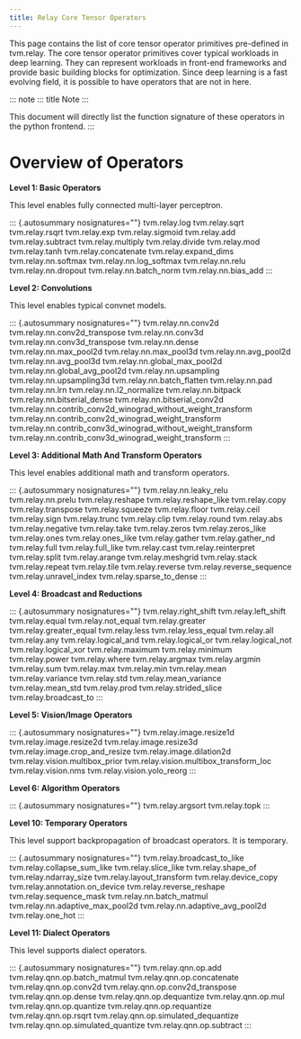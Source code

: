 ```yaml
---
title: Relay Core Tensor Operators
---
```


This page contains the list of core tensor operator primitives
pre-defined in tvm.relay. The core tensor operator primitives cover
typical workloads in deep learning. They can represent workloads in
front-end frameworks and provide basic building blocks for optimization.
Since deep learning is a fast evolving field, it is possible to have
operators that are not in here.

::: note
::: title
Note
:::

This document will directly list the function signature of these
operators in the python frontend.
:::

# Overview of Operators

**Level 1: Basic Operators**

This level enables fully connected multi-layer perceptron.

::: {.autosummary nosignatures=""}
tvm.relay.log tvm.relay.sqrt tvm.relay.rsqrt tvm.relay.exp
tvm.relay.sigmoid tvm.relay.add tvm.relay.subtract tvm.relay.multiply
tvm.relay.divide tvm.relay.mod tvm.relay.tanh tvm.relay.concatenate
tvm.relay.expand_dims tvm.relay.nn.softmax tvm.relay.nn.log_softmax
tvm.relay.nn.relu tvm.relay.nn.dropout tvm.relay.nn.batch_norm
tvm.relay.nn.bias_add
:::

**Level 2: Convolutions**

This level enables typical convnet models.

::: {.autosummary nosignatures=""}
tvm.relay.nn.conv2d tvm.relay.nn.conv2d_transpose tvm.relay.nn.conv3d
tvm.relay.nn.conv3d_transpose tvm.relay.nn.dense tvm.relay.nn.max_pool2d
tvm.relay.nn.max_pool3d tvm.relay.nn.avg_pool2d tvm.relay.nn.avg_pool3d
tvm.relay.nn.global_max_pool2d tvm.relay.nn.global_avg_pool2d
tvm.relay.nn.upsampling tvm.relay.nn.upsampling3d
tvm.relay.nn.batch_flatten tvm.relay.nn.pad tvm.relay.nn.lrn
tvm.relay.nn.l2_normalize tvm.relay.nn.bitpack
tvm.relay.nn.bitserial_dense tvm.relay.nn.bitserial_conv2d
tvm.relay.nn.contrib_conv2d_winograd_without_weight_transform
tvm.relay.nn.contrib_conv2d_winograd_weight_transform
tvm.relay.nn.contrib_conv3d_winograd_without_weight_transform
tvm.relay.nn.contrib_conv3d_winograd_weight_transform
:::

**Level 3: Additional Math And Transform Operators**

This level enables additional math and transform operators.

::: {.autosummary nosignatures=""}
tvm.relay.nn.leaky_relu tvm.relay.nn.prelu tvm.relay.reshape
tvm.relay.reshape_like tvm.relay.copy tvm.relay.transpose
tvm.relay.squeeze tvm.relay.floor tvm.relay.ceil tvm.relay.sign
tvm.relay.trunc tvm.relay.clip tvm.relay.round tvm.relay.abs
tvm.relay.negative tvm.relay.take tvm.relay.zeros tvm.relay.zeros_like
tvm.relay.ones tvm.relay.ones_like tvm.relay.gather tvm.relay.gather_nd
tvm.relay.full tvm.relay.full_like tvm.relay.cast tvm.relay.reinterpret
tvm.relay.split tvm.relay.arange tvm.relay.meshgrid tvm.relay.stack
tvm.relay.repeat tvm.relay.tile tvm.relay.reverse
tvm.relay.reverse_sequence tvm.relay.unravel_index
tvm.relay.sparse_to_dense
:::

**Level 4: Broadcast and Reductions**

::: {.autosummary nosignatures=""}
tvm.relay.right_shift tvm.relay.left_shift tvm.relay.equal
tvm.relay.not_equal tvm.relay.greater tvm.relay.greater_equal
tvm.relay.less tvm.relay.less_equal tvm.relay.all tvm.relay.any
tvm.relay.logical_and tvm.relay.logical_or tvm.relay.logical_not
tvm.relay.logical_xor tvm.relay.maximum tvm.relay.minimum
tvm.relay.power tvm.relay.where tvm.relay.argmax tvm.relay.argmin
tvm.relay.sum tvm.relay.max tvm.relay.min tvm.relay.mean
tvm.relay.variance tvm.relay.std tvm.relay.mean_variance
tvm.relay.mean_std tvm.relay.prod tvm.relay.strided_slice
tvm.relay.broadcast_to
:::

**Level 5: Vision/Image Operators**

::: {.autosummary nosignatures=""}
tvm.relay.image.resize1d tvm.relay.image.resize2d
tvm.relay.image.resize3d tvm.relay.image.crop_and_resize
tvm.relay.image.dilation2d tvm.relay.vision.multibox_prior
tvm.relay.vision.multibox_transform_loc tvm.relay.vision.nms
tvm.relay.vision.yolo_reorg
:::

**Level 6: Algorithm Operators**

::: {.autosummary nosignatures=""}
tvm.relay.argsort tvm.relay.topk
:::

**Level 10: Temporary Operators**

This level support backpropagation of broadcast operators. It is
temporary.

::: {.autosummary nosignatures=""}
tvm.relay.broadcast_to_like tvm.relay.collapse_sum_like
tvm.relay.slice_like tvm.relay.shape_of tvm.relay.ndarray_size
tvm.relay.layout_transform tvm.relay.device_copy
tvm.relay.annotation.on_device tvm.relay.reverse_reshape
tvm.relay.sequence_mask tvm.relay.nn.batch_matmul
tvm.relay.nn.adaptive_max_pool2d tvm.relay.nn.adaptive_avg_pool2d
tvm.relay.one_hot
:::

**Level 11: Dialect Operators**

This level supports dialect operators.

::: {.autosummary nosignatures=""}
tvm.relay.qnn.op.add tvm.relay.qnn.op.batch_matmul
tvm.relay.qnn.op.concatenate tvm.relay.qnn.op.conv2d
tvm.relay.qnn.op.conv2d_transpose tvm.relay.qnn.op.dense
tvm.relay.qnn.op.dequantize tvm.relay.qnn.op.mul
tvm.relay.qnn.op.quantize tvm.relay.qnn.op.requantize
tvm.relay.qnn.op.rsqrt tvm.relay.qnn.op.simulated_dequantize
tvm.relay.qnn.op.simulated_quantize tvm.relay.qnn.op.subtract
:::
